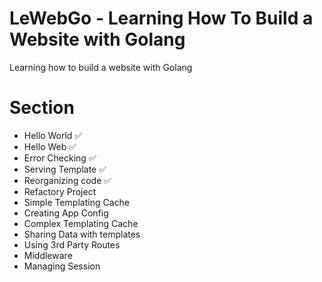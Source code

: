 # LeWebGo - Learning How To Build a Website with Golang

Learning how to build a website with Golang 

# Section 

- Hello World ✅
- Hello Web ✅
- Error Checking ✅
- Serving Template ✅
- Reorganizing code ✅
- Refactory Project
- Simple Templating Cache
- Creating App Config
- Complex Templating Cache
- Sharing Data with templates
- Using 3rd Party Routes
- Middleware
- Managing Session